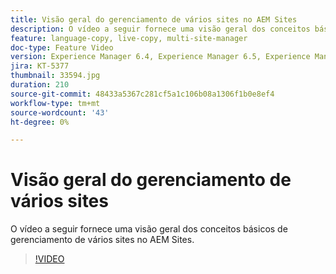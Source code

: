 ```yaml
---
title: Visão geral do gerenciamento de vários sites no AEM Sites
description: O vídeo a seguir fornece uma visão geral dos conceitos básicos de gerenciamento de vários sites no AEM Sites.
feature: language-copy, live-copy, multi-site-manager
doc-type: Feature Video
version: Experience Manager 6.4, Experience Manager 6.5, Experience Manager as a Cloud Service
jira: KT-5377
thumbnail: 33594.jpg
duration: 210
source-git-commit: 48433a5367c281cf5a1c106b08a1306f1b0e8ef4
workflow-type: tm+mt
source-wordcount: '43'
ht-degree: 0%

---
```



# Visão geral do gerenciamento de vários sites

O vídeo a seguir fornece uma visão geral dos conceitos básicos de gerenciamento de vários sites no AEM Sites.

>[!VIDEO](https://video.tv.adobe.com/v/33594?quality=12&learn=on)
